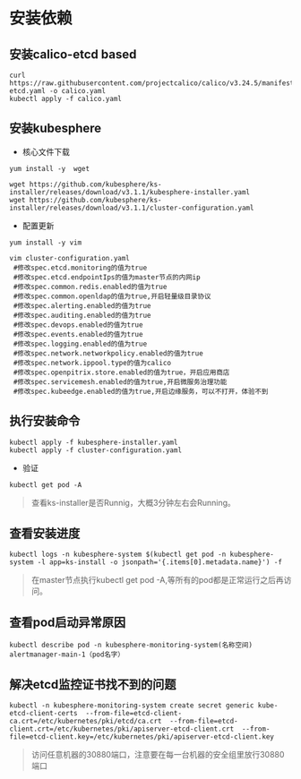 安装依赖
=
安装calico-etcd based
-
```shell
curl https://raw.githubusercontent.com/projectcalico/calico/v3.24.5/manifests/calico-etcd.yaml -o calico.yaml
kubectl apply -f calico.yaml
```

安装kubesphere
-
- 核心文件下载
```shell
yum install -y  wget

wget https://github.com/kubesphere/ks-installer/releases/download/v3.1.1/kubesphere-installer.yaml
wget https://github.com/kubesphere/ks-installer/releases/download/v3.1.1/cluster-configuration.yaml
```
- 配置更新
```shell
yum install -y vim

vim cluster-configuration.yaml
 #修改spec.etcd.monitoring的值为true
 #修改spec.etcd.endpointIps的值为master节点的内网ip
 #修改spec.common.redis.enabled的值为true
 #修改spec.common.openldap的值为true,开启轻量级目录协议
 #修改spec.alerting.enabled的值为true
 #修改spec.auditing.enabled的值为true
 #修改spec.devops.enabled的值为true
 #修改spec.events.enabled的值为true
 #修改spec.logging.enabled的值为true
 #修改spec.network.networkpolicy.enabled的值为true
 #修改spec.network.ippool.type的值为calico
 #修改spec.openpitrix.store.enabled的值为true，开启应用商店
 #修改spec.servicemesh.enabled的值为true,开启微服务治理功能
 #修改spec.kubeedge.enabled的值为true,开启边缘服务，可以不打开，体验不到
```

执行安装命令
-
```shell
kubectl apply -f kubesphere-installer.yaml
kubectl apply -f cluster-configuration.yaml
```
- 验证
```shell
kubectl get pod -A
```
> 查看ks-installer是否Runnig，大概3分钟左右会Running。
> 
查看安装进度
-
```shell
kubectl logs -n kubesphere-system $(kubectl get pod -n kubesphere-system -l app=ks-install -o jsonpath='{.items[0].metadata.name}') -f
```
> 在master节点执行kubectl get pod -A,等所有的pod都是正常运行之后再访问。

查看pod启动异常原因
-
```shell
kubectl describe pod -n kubesphere-monitoring-system(名称空间) alertmanager-main-1（pod名字）
```
解决etcd监控证书找不到的问题
-
```shell
kubectl -n kubesphere-monitoring-system create secret generic kube-etcd-client-certs  --from-file=etcd-client-ca.crt=/etc/kubernetes/pki/etcd/ca.crt  --from-file=etcd-client.crt=/etc/kubernetes/pki/apiserver-etcd-client.crt  --from-file=etcd-client.key=/etc/kubernetes/pki/apiserver-etcd-client.key
```

> 访问任意机器的30880端口，注意要在每一台机器的安全组里放行30880端口


